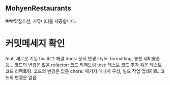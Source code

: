 ## MohyenRestaurants
###맛집추천, 커뮤니티를 제공합니다.

# 커밋메세지 확인
feat: 새로운 기능
fix: 버그 해결
docs: 문서 변경
style: formatting, 놓친 세미콜론 등... 코드의 변경은 없음
refactor: 코드 리팩토링
test: 테스트 코드 추가 혹은 테스트 코드 리팩토링. 코드의 변경은 없음
chore: 패키지 매니저 구성, 빌드 작업 업데이트. 코드의 변경은 없음

